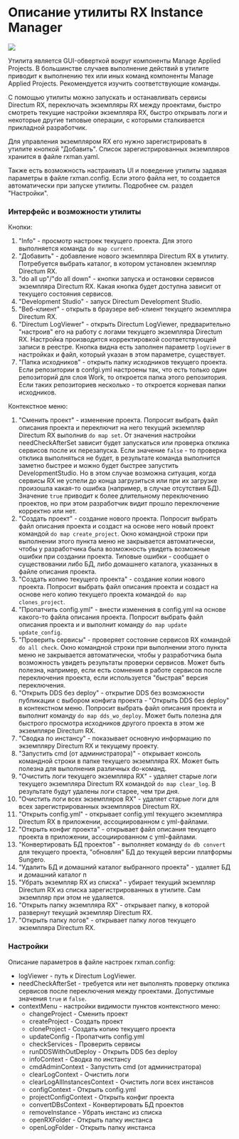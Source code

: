 # Описание утилиты RX Instance Manager
![](https://github.com/DirectumCompany/rx-instance-manager/blob/main/rx-instance-manager.png)

Утилита является GUI-обверткой вокруг компоненты Manage Applied Projects. В большинстве случаев выполнение действий в утилите приводит к выполнению тех или иных команд компоненты Manage Applied Projects. Рекомендуется изучить соответствующие команды.

С помощью утилиты можно запускать и останавливать сервисы Directum RX, переключать экземпляры RX между проектами, быстро смотреть текущие настройки экземпляра RX, быстро открывать логи и некоторые другие типовые операции, с которыми сталкивается прикладной разработчик.

Для управления экземпляром RX его нужно зарегистрировать в утилите кнопкой "Добавить". Список зарегистрированных экземпляров хранится в файле rxman.yaml.

Также есть возможность настраивать UI и поведение утилиты задавая параметры в файле rxman.config. Если этого файла нет, то создается автоматически при запуске утилиты. Подробнее см. раздел "Настройки".

### Интерфейс и возможности утилиты

Кнопки:

1. "Info" - просмотр настроек текущего проекта. Для этого выполняется команда `do map current`.
2. "Добавить" - добавление нового экземпляра Directum RX в утилиту. Потребуется выбрать каталог, в котором установлен экземпляр Directum RX.
3. "do all up"/"do all down" - кнопки запуска и остановки сервисов экземпляра Directum RX. Какая кнопка будет доступна зависит от текущего состояния сервисов.
4. "Development Studio" - запуск Directum Development Studio.
5. "Веб-клиент" - открыть в браузере веб-клиент текущего экземпляра Directum RX.
6. "Directum LogViewer" - открыть Directum LogViewer, предварительно "настроив" его на работу с логами текущего экземпляра Directum RX. Настройка производится корректировкой соответствующей записи в реестре. Кнопка видна есть заполнен параметр `logViewer` в настройках и файл, который указан в этом параметре, существует.
7. "Папка исходников" - открыть папку исходников текущего проекта. Если репозитории в confgi.yml настроены так, что есть только один репозиторий для слоя Work, то откроется папка этого репозитория. Если таких репозиториев несколько - то откроется корневая папки исходников.

Контекстное меню:

1. "Сменить проект" - изменение проекта. Попросит выбрать файл описания проекта и переключит на него текущий экземпляр Directum RX выполнив `do map set`. От значения настройки needCheckAfterSet зависит будет запускаться или проверка отклика сервисов после их перезапуска. Если значение `false` - то проверка отклика выполняться не будет, в результате команда выполнится заметно быстрее и можно будет быстрее запустить DevelopmentStudio. Но в этом случае возможна ситуация, когда сервисы RX не успели до конца загрузиться или при их загрузке произошла какая-то ошибка (например, в случае отсутствия БД).  Значение `true` приводит к более длительному переключению проектов, но при этом разработчик видит  прошло переключение корректно или нет.
2. "Создать проект" - создание нового проекта. Попросит выбрать файл описания проекта и создаст на основе него новый проект командой  `do map create_project`.  Окно командной строки при выполнении этого пункта меню не закрывается автоматически, чтобы у разработчика была возможность увидеть возможные ошибки при создании проекта. Типовые ошибки - сообщает о существовании либо БД, либо домашнего каталога, указанных в файле описания проекта.
3. "Создать копию текущего проекта" - создание копии нового проекта. Попросит выбрать файл описания проекта и создаст на основе него копию текущего проекта командой  `do map clones_project`. 
4. "Пропатчить config.yml" - внести изменения в config.yml на основе какого-то файла описания проекта. Попросит выбрать файл описания проекта и и выполнит команду  `do map update update_config`. 
5. "Проверить сервисы" - проверяет состояние сервисов RX командой `do all check`. Окно командной строки при выполнении этого пункта меню не закрывается автоматически, чтобы у разработчика была возможность увидеть результаты проверки сервисов. Может быть полезна, например, если есть сомнения в работе сервисов после переключения проекта, если используется "быстрая" версия переключения.
6. "Открыть DDS без deploy" - открытие DDS без возможности публикации с выбором конфига проекта - "Открыть DDS без deploy" в контекстном меню.  Попросит выбрать файл описания проекта  и выполнит команду `do map dds_wo_deploy`. Может быть полезна для быстрого просмотра исходников другого проекта в этом же экземпляре Directum RX.
7. "Сводка по инстансу" - показывает основную информацию по экземпляру Directum RX и текущему проекту.
8. "Запустить cmd (от администратора)" - открывает консоль командной строки в папке текущего экземпляра RX. Может быть полезна для выполнения различных do-команд.
9. "Очистить логи текущего экземпляра RX" - удаляет старые логи текущего экземпляра Directum RX командой `do map clear_log`. В результате будут удалены логи старее, чем три дня.
10. "Очистить логи всех экземпляров RX" - удаляет старые логи для всех зарегистрированных экземпляров Directum RX.
11. "Открыть config.yml" - открывает config.yml текущего экземпляра Directum RX  в приложении, ассоциированном с yml-файлами.
12. "Открыть конфиг проекта" - открывает файл описания текущего проекта в приложении, ассоциированном с yml-файлами.
13. "Конвертировать БД проектов" - выполняет команду `do db convert` для текущего проекта, "обновляя" БД до текущей версии платформы Sungero.
14. "Удалить БД и домашний каталог выбранного проекта" - удаляет БД и домашний каталог п
15. "Убрать экземпляр RX из списка" - убирает текущий экземпляр Directum RX из списка зарегистрированных в утилите. Сам экземпляр при этом не удаляется.
16. "Открыть папку экземпляра RX" - открывает папку, в которой развернут текущий экземпляр Directum RX.
17. "Открыть папку логов" - открывает папку логов текущего экземпляра Directum RX.

### Настройки

Описание параметров в файле настроек rxman.config:

* logViewer - путь к Directum LogViewer.
* needCheckAfterSet - требуется или нет выполнять проверку отклика сервисов после переключения между проектами. Допустимые значения `true` и `false`.
* contextMenu - настройки видимости пунктов контекстного меню:
    * changeProject - Сменить проект
    * createProject - Создать проект
    * cloneProject - Создать копию текущего проекта
    * updateConfig - Пропатчить config.yml
    * checkServices - Проверить сервисы
    * runDDSWithOutDeploy - Открыть DDS без deploy
    * infoContext - Сводка по инстансу
    * cmdAdminContext - Запустить cmd (от администратора)
    * clearLogContext - Очистить логи
    * clearLogAllInstancesContext - Очистить логи всех инстансов
    * configContext - Открыть config.yml
    * projectConfigContext - Открыть конфиг проекта
    * convertDBsContext - Конвертировать БД проектов
    * removeInstance - Убрать инстанс из списка
    * openRXFolder - Открыть папку инстанса
    * openLogFolder - Открыть папку инстанса
